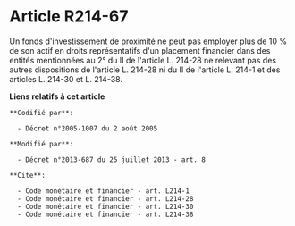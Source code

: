 # Article R214-67

Un fonds d'investissement de proximité ne peut pas employer plus de 10 % de son actif en droits représentatifs d'un placement
financier dans des entités mentionnées au 2° du II de l'article L. 214-28 ne relevant pas des autres dispositions de
l'article L. 214-28 ni du II de l'article L. 214-1 et des articles L. 214-30 et L. 214-38.

**Liens relatifs à cet article**

	**Codifié par**:

	  - Décret n°2005-1007 du 2 août 2005

	**Modifié par**:

	  - Décret n°2013-687 du 25 juillet 2013 - art. 8

	**Cite**:

	  - Code monétaire et financier - art. L214-1
	  - Code monétaire et financier - art. L214-28
	  - Code monétaire et financier - art. L214-30
	  - Code monétaire et financier - art. L214-38
